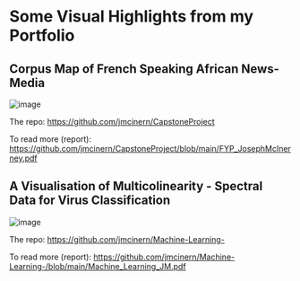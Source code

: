 # Some Visual Highlights from my Portfolio
 ## Corpus Map of French Speaking African News-Media
 ![image](https://github.com/user-attachments/assets/63546352-035e-42b2-8b96-f85ccfbe90f9)

 The repo: https://github.com/jmcinern/CapstoneProject
 
 To read more (report): https://github.com/jmcinern/CapstoneProject/blob/main/FYP_JosephMcInerney.pdf
 ## A Visualisation of Multicolinearity - Spectral Data for Virus Classification
 ![image](https://github.com/user-attachments/assets/b8014aa7-bce6-4ce3-8945-ec569c5a065e)

The repo: https://github.com/jmcinern/Machine-Learning- 

To read more (report): https://github.com/jmcinern/Machine-Learning-/blob/main/Machine_Learning_JM.pdf 




